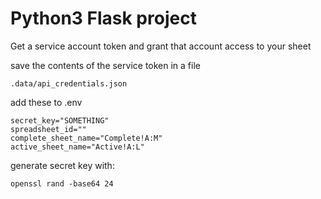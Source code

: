 # Python3 Flask project

Get a service account token and grant that account access to your sheet

save the contents of the service token in a file 

    .data/api_credentials.json

add these to .env

    secret_key="SOMETHING"
    spreadsheet_id=""
    complete_sheet_name="Complete!A:M"
    active_sheet_name="Active!A:L"

generate secret key with:

    openssl rand -base64 24